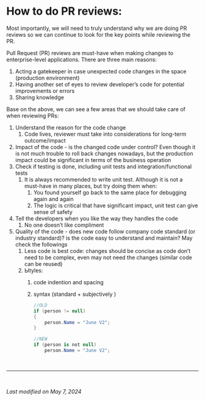 # How to do PR reviews:

Most importantly, we will need to truly understand why we are doing PR reviews so we can continue to look for the key points while reviewing the PR.

Pull Request (PR) reviews are must-have when making changes to enterprise-level applications. There are three main reasons: 

1. Acting a gatekeeper in case unexpected code changes in the space (production environment)
2. Having another set of eyes to review developer’s code for potential improvements or errors
3. Sharing knowledge

Base on the above, we can see a few areas that we should take care of when reviewing PRs:

1. Understand the reason for the code change
    1. Code lives, reviewer must take into considerations for long-term outcome/impact
2. Impact of the code - is the changed code under control? Even though it is not much trouble to roll back changes nowadays, but the production impact could be significant in terms of the business operation
3. Check if testing is done, including unit tests and integration/functional tests
    1. It is always recommended to write unit test. Although it is not a must-have in many places, but try doing them when:
        1. You found yourself go back to the same place for debugging again and again
        2. The logic is critical that have significant impact, unit test can give sense of safety
4. Tell the developers when you like the way they handles the code
    1. No one doesn’t like compliment
5. Quality of the code - does new code follow company code standard (or industry standard)? is the code easy to understand and maintain?  May check the followings
    1. Less code is best code: changes should be concise as code don’t need to be complex, even may not need the changes (similar code can be reused)
    2. Ыtyles:
        1. code indention and spacing 
        2. syntax (standard + subjectively )
            
            ```csharp
            //OLD
            if (person != null)
            {
                person.Name = "June V2";
            }
            
            //NEW
            if (person is not null)
                person.Name = "June V2";
            ```
&nbsp;

---

&nbsp;

*Last modified on May 7, 2024*